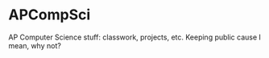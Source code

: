 # APCompSci
AP Computer Science stuff: classwork, projects, etc. Keeping public cause I mean, why not?
